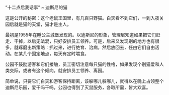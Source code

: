 “十二点后我话事” ~ 迪斯尼的猫

这是公开的秘密：这个老鼠王国里，有几百只野猫。白天看不到它们，一到入夜关园后就是猫的天堂，猫才是主人。

最初是1955年在睡公主城堡发现的。以迪斯尼的形象，管理层知道如果把它们赶走、干掉，以后无法混，只好安排员工领养。可是，后来又发现别的地方也有很多，就琢磨出新策略：抓过来，进行绝育、治病，然后放回去，任由它们自由活动。在某几个固定地点，每天有定时喂食。

公园不鼓励游客和它们接触，员工密切注意每只猫的性格，如果发现个别猫爱和人类交际，或者有这个倾向，就安排员工领养、离园。

简单说，只要它们白天和游客保持距离，该躲哪儿躲哪儿，就得以在晚上占领整个迪斯尼乐园，爱干吗干吗，公园也得到了灭鼠服务，各取所需，皆大欢喜。
